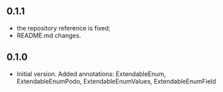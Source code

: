 ## 0.1.1
- the repository reference is fixed;
- README.md changes.

## 0.1.0
- Initial version. Added annotations: ExtendableEnum, ExtendableEnumPodo,
ExtendableEnumValues, ExtendableEnumField
